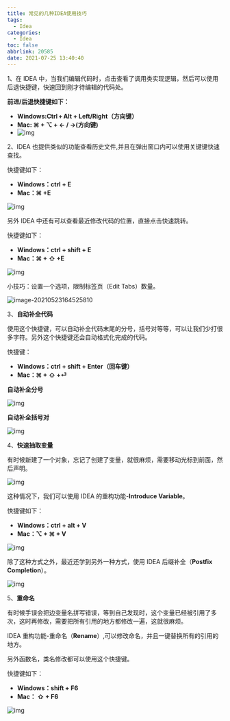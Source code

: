 ```yaml
---
title: 常见的几种IDEA使用技巧
tags:
  - Idea
categories:
  - Idea
toc: false
abbrlink: 20585
date: 2021-07-25 13:40:40
---
```




1、在 IDEA 中，当我们编辑代码时，点击查看了调用类实现逻辑，然后可以使用后退快捷键，快速回到刚才待编辑的代码处。

<!--more-->

**前进/后退快捷键如下：**

* **Windows:Ctrl + Alt + Left/Right（方向键）**
* **Mac: ⌘ + ⌥ + ← / →(方向键)**
* ![img](https://mmbiz.qpic.cn/mmbiz_gif/LEFcpfxrbq6GN932uicD7rU53aSNMjWtuLiaxAlaJichVebmZDqlLROsuwQ4D1T0j1oSibicic8tHBpHJrUyl8PknqWQ/640?wx_fmt=gif&tp=webp&wxfrom=5&wx_lazy=1)

2、IDEA 也提供类似的功能查看历史文件,并且在弹出窗口内可以使用关键键快速查找。

快捷键如下：

* **Windows：ctrl + E**
* **Mac：⌘ +E**

![img](https://mmbiz.qpic.cn/mmbiz_gif/LEFcpfxrbq6GN932uicD7rU53aSNMjWtuCnbOzFs3NIDIFsmJrqlltib7dtL2N1DJXOtic0lJX9SoK5g80iaSAn64Q/640?wx_fmt=gif&tp=webp&wxfrom=5&wx_lazy=1)

另外 IDEA 中还有可以查看最近修改代码的位置，直接点击快速跳转。

快捷键如下：

* **Windows：ctrl + shift + E**
* **Mac：⌘ + ⇧  +E**

![img](https://mmbiz.qpic.cn/mmbiz_gif/LEFcpfxrbq6GN932uicD7rU53aSNMjWtuor9jqnMEuiaLFgNWNjl3KDVCNemefhfccc2OxaD5LftibSGMTNcOME3Q/640?wx_fmt=gif&tp=webp&wxfrom=5&wx_lazy=1)

小技巧：设置一个选项，限制标签页（Edit Tabs）数量。

![image-20210523164525810](https://cdn.jsdelivr.net/gh/liuhuanhuan963019/blogPicture/md_photos/idea%E4%BD%BF%E7%94%A8%E6%8A%80%E5%B7%A71.png)

3、**自动补全代码**

使用这个快捷键，可以自动补全代码末尾的分号，括号对等等，可以让我们少打很多字符。另外这个快捷键还会自动格式化完成的代码。

快捷键：

* **Windows：ctrl + shift + Enter（回车键）**
* **Mac：⌘ + ⇧  +⏎** 

**自动补全分号**

![img](https://mmbiz.qpic.cn/mmbiz_gif/LEFcpfxrbq6GN932uicD7rU53aSNMjWtuYQmGQSupqCXDb4VY9I131KuLsgUEZWricMCUicWEic41bedDlvZpIxeAg/640?wx_fmt=gif&tp=webp&wxfrom=5&wx_lazy=1)

**自动补全括号对**

![img](https://mmbiz.qpic.cn/mmbiz_gif/LEFcpfxrbq6GN932uicD7rU53aSNMjWtuYQmGQSupqCXDb4VY9I131KuLsgUEZWricMCUicWEic41bedDlvZpIxeAg/640?wx_fmt=gif&tp=webp&wxfrom=5&wx_lazy=1)

4、**快速抽取变量**

有时候新建了一个对象，忘记了创建了变量，就很麻烦，需要移动光标到前面，然后声明。

![img](https://mmbiz.qpic.cn/mmbiz_jpg/LEFcpfxrbq6GN932uicD7rU53aSNMjWtutibaGCdiaXWSJLJicNL0N27EJLYcjn2Zc9e6nbYn0VphVfGusBPxvAC8g/640?wx_fmt=jpeg&tp=webp&wxfrom=5&wx_lazy=1&wx_co=1)

这种情况下，我们可以使用 IDEA 的重构功能-**Introduce Variable**。

快捷键如下：

* **Windows：ctrl + alt + V**
* **Mac：⌥ + ⌘  + V**

![img](https://mmbiz.qpic.cn/mmbiz_gif/LEFcpfxrbq6GN932uicD7rU53aSNMjWtuySPrLev3Pzo5mgJibvbZqWib2gjrqGocN5siaeRUznJoXMlzcZ4r0BSVw/640?wx_fmt=gif&tp=webp&wxfrom=5&wx_lazy=1)

除了这种方式之外，最近还学到另外一种方式，使用 IDEA 后缀补全（**Postfix Completion**）。

![img](https://mmbiz.qpic.cn/mmbiz_gif/LEFcpfxrbq6GN932uicD7rU53aSNMjWtuuSVAYGeicp6FAzFXVvXN7bph0m8BqcibhwCZrYjzNsKBHLQSBy6H2exg/640?wx_fmt=gif&tp=webp&wxfrom=5&wx_lazy=1)

5、**重命名**

有时候手误会把边变量名拼写错误，等到自己发现时，这个变量已经被引用了多次，这时再修改，需要把所有引用的地方都修改一遍，这就很麻烦。

IDEA 重构功能-重命名（**Rename**）,可以修改命名，并且一键替换所有的引用的地方。

另外函数名，类名修改都可以使用这个快捷键。

快捷键如下：

* **Windows：shift + F6**
* **Mac： ⇧  + F6**

![img](https://mmbiz.qpic.cn/mmbiz_gif/LEFcpfxrbq6GN932uicD7rU53aSNMjWtunTWLPs6Ho1ZqhO5vWOmChkqFyZC4oeGV2tibPcmOULNbnib3eoXXttYQ/640?wx_fmt=gif&tp=webp&wxfrom=5&wx_lazy=1)

